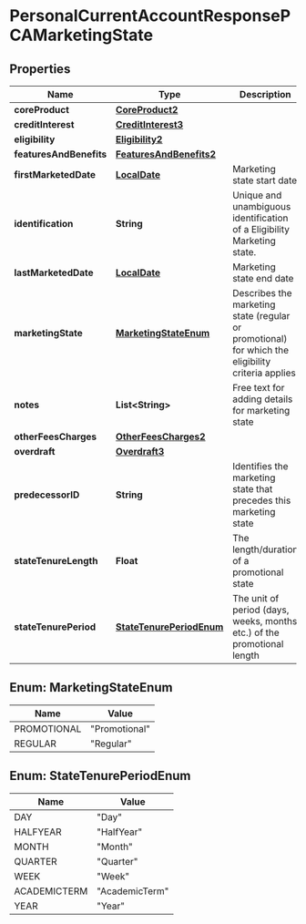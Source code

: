 
# PersonalCurrentAccountResponsePCAMarketingState

## Properties
Name | Type | Description | Notes
------------ | ------------- | ------------- | -------------
**coreProduct** | [**CoreProduct2**](CoreProduct2.md) |  |  [optional]
**creditInterest** | [**CreditInterest3**](CreditInterest3.md) |  |  [optional]
**eligibility** | [**Eligibility2**](Eligibility2.md) |  |  [optional]
**featuresAndBenefits** | [**FeaturesAndBenefits2**](FeaturesAndBenefits2.md) |  |  [optional]
**firstMarketedDate** | [**LocalDate**](LocalDate.md) | Marketing state start date |  [optional]
**identification** | **String** | Unique and unambiguous identification of a  Eligibility Marketing state. | 
**lastMarketedDate** | [**LocalDate**](LocalDate.md) | Marketing state end date |  [optional]
**marketingState** | [**MarketingStateEnum**](#MarketingStateEnum) | Describes the marketing state (regular or promotional) for which the eligibility criteria applies | 
**notes** | **List&lt;String&gt;** | Free text for adding details for marketing state |  [optional]
**otherFeesCharges** | [**OtherFeesCharges2**](OtherFeesCharges2.md) |  |  [optional]
**overdraft** | [**Overdraft3**](Overdraft3.md) |  |  [optional]
**predecessorID** | **String** | Identifies the marketing state that precedes this marketing state |  [optional]
**stateTenureLength** | **Float** | The length/duration of a promotional state |  [optional]
**stateTenurePeriod** | [**StateTenurePeriodEnum**](#StateTenurePeriodEnum) | The unit of period (days, weeks, months etc.) of the promotional length |  [optional]


<a name="MarketingStateEnum"></a>
## Enum: MarketingStateEnum
Name | Value
---- | -----
PROMOTIONAL | &quot;Promotional&quot;
REGULAR | &quot;Regular&quot;


<a name="StateTenurePeriodEnum"></a>
## Enum: StateTenurePeriodEnum
Name | Value
---- | -----
DAY | &quot;Day&quot;
HALFYEAR | &quot;HalfYear&quot;
MONTH | &quot;Month&quot;
QUARTER | &quot;Quarter&quot;
WEEK | &quot;Week&quot;
ACADEMICTERM | &quot;AcademicTerm&quot;
YEAR | &quot;Year&quot;



